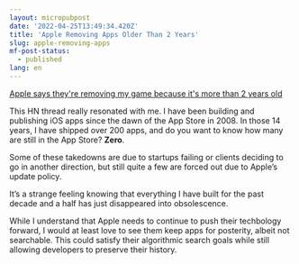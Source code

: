 ```yaml
---
layout: micropubpost
date: '2022-04-25T13:49:34.420Z'
title: 'Apple Removing Apps Older Than 2 Years'
slug: apple-removing-apps
mf-post-status:
  - published
lang: en
---
```

[Apple says they&#39;re removing my game because it&#39;s more than 2 years old](https://news.ycombinator.com/item?id=31135972)

This HN thread really resonated with me. I have been building and publishing iOS apps since the dawn of the App Store in 2008. In those 14 years, I have shipped over 200 apps, and do you want to know how many are still in the App Store? **Zero**. 

Some of these takedowns are due to startups failing or clients deciding to go in another direction, but still quite a few are forced out due to Apple’s update policy. 

It’s a strange feeling knowing that everything I have built for the past decade and a half has just disappeared into obsolescence. 

While I understand that Apple needs to continue to push their techbology forward, I would at least love to see them keep apps for posterity, albeit not searchable. This could satisfy their algorithmic search goals while still allowing developers to preserve their history. 
